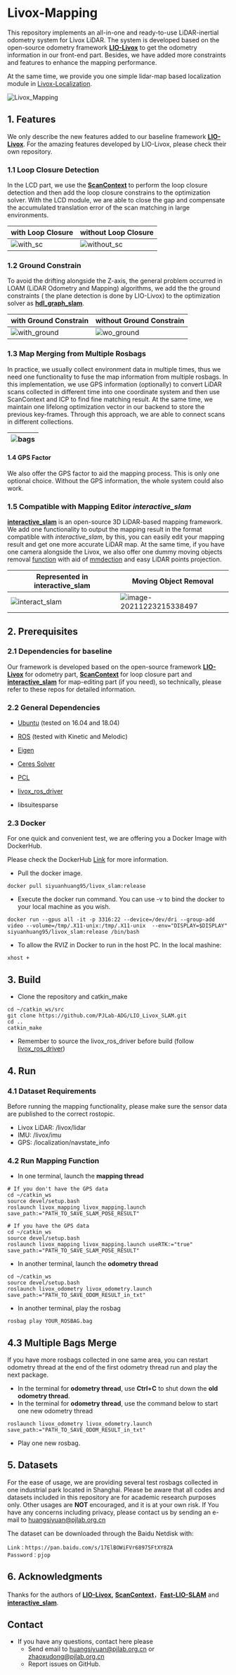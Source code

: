 # Livox-Mapping

This repository implements an all-in-one and ready-to-use LiDAR-inertial odometry system for Livox LiDAR. The system is developed based on the open-source odometry framework [**LIO-Livox**](https://github.com/Livox-SDK/LIO-Livox) to get the odometry information in our front-end part. Besides, we have added more constraints and features to enhance the mapping performance. 

At the same time, we provide you one simple lidar-map based localization module in [Livox-Localization](https://github.com/SiyuanHuang95/Livox-Localization).

![Livox_Mapping](images/lio_livox_mapping_down.gif)

## 1. Features

We only describe the new features added to our baseline framework [**LIO-Livox**](https://github.com/Livox-SDK/LIO-Livox). For the amazing features developed by LIO-Livox, please check their own repository.

### 1.1 Loop Closure Detection

In the LCD part, we use the [**ScanContext**](https://github.com/irapkaist/scancontext)  to perform the loop closure detection and then add the loop closure constrains to the optimization solver. With the LCD module, we are able to close the gap and compensate the accumulated translation error of the scan matching in large environments.

| with Loop Closure              | without Loop Closure                 |
| ------------------------------ | ------------------------------------ |
| ![with_sc](images/with_sc.gif) | ![without_sc](images/without_sc.gif) |

### 1.2 Ground Constrain

To avoid the drifting alongside the Z-axis, the general problem occurred in LOAM (LiDAR Odometry and Mapping) algorithms, we add the the ground constraints ( the plane detection is done by LIO-Livox)  to the optimization solver as  **[hdl_graph_slam](https://github.com/koide3/hdl_graph_slam)**.

| with Ground Constrain                  | without Ground Constrain                          |
| -------------------------------------- | ------------------------------------------------- |
| ![with_ground](images/with_ground.gif) | ![wo_ground](images/without_ground_constrins.gif) |

### 1.3 Map Merging from Multiple Rosbags

In practice, we usually collect environment data in multiple times, thus we need one functionality to fuse the map information from multiple rosbags. In this implementation, we use GPS information (optionally) to convert LiDAR scans collected in different time into one coordinate system and then use ScanContext and ICP to find fine matching result. At the same time, we maintain one lifelong optimization vector in our backend to store the previous key-frames. Through this approach, we  are able to connect scans in different collections.

| ![bags](images/multi_bag.gif) |
| -------------------------------------------- |

#### 1.4 GPS Factor

 We also offer the GPS factor to aid the mapping process. This is only one optional choice. Without the GPS information, the whole system could also work.

### 1.5 Compatible with Mapping Editor *interactive_slam*

 [**interactive_slam**](https://github.com/SMRT-AIST/interactive_slam) is an open-source 3D LiDAR-based mapping framework. We add one functionality to output the mapping result in the format compatible with *interactive_slam*, by this, you can easily edit your mapping result and get one more accurate LiDAR map. At the same time, if you have one camera alongside the Livox, we also offer one dummy moving objects removal [function](SC-PGO/utils/moving_object_removal/README.md) with aid of [mmdection](https://github.com/open-mmlab/mmdetection) and easy LiDAR points projection.

| Represented in interactive_slam               | Moving Object Removal                                 |
| --------------------------------------------- | ----------------------------------------------------- |
| ![interact_slam](images/interactive_slam.png) | ![image-20211223215338497](images/object_removal.png) |

## 2. Prerequisites

### 2.1 Dependencies for baseline

Our framework is developed based on the open-source framework [**LIO-Livox**](https://github.com/Livox-SDK/LIO-Livox) for odometry part,  [**ScanContext**](https://github.com/irapkaist/scancontext)  for loop closure part and [**interactive_slam**](https://github.com/SMRT-AIST/interactive_slam) for map-editing part (if you need), so technically, please refer to these repos for detailed information.

### 2.2 General Dependencies  

- [Ubuntu](http://ubuntu.com) (tested on 16.04 and 18.04)

- [ROS](http://wiki.ros.org/ROS/Installation) (tested with Kinetic and Melodic)

- [Eigen](http://eigen.tuxfamily.org/index.php?title=Main_Page)

- [Ceres Solver](http://ceres-solver.org/installation.html)

- [PCL](http://www.pointclouds.org/downloads/linux.html)

- [livox_ros_driver](https://github.com/Livox-SDK/livox_ros_driver)

- libsuitesparse

### 2.3 Docker

For one quick and convenient test, we are offering you a Docker Image with DockerHub.

Please check the DockerHub [Link](https://hub.docker.com/r/siyuanhuang95/livox_slam) for more information.

- Pull the docker image.

```shell
docker pull siyuanhuang95/livox_slam:release
```

- Execute the docker run command. You can use -v to bind the docker to your local machine as you wish.

```shell
docker run --gpus all -it -p 3316:22 --device=/dev/dri --group-add video --volume=/tmp/.X11-unix:/tmp/.X11-unix  --env="DISPLAY=$DISPLAY" siyuanhuang95/livox_slam:release /bin/bash
```

- To allow the RVIZ in Docker to run in the host PC. In the local mashine:

```shell
xhost +
```

## 3. Build

- Clone the repository and catkin_make

```shell
cd ~/catkin_ws/src
git clone https://github.com/PJLab-ADG/LIO_Livox_SLAM.git
cd ..
catkin_make
```

- Remember to source the livox_ros_driver before build (follow [livox_ros_driver](https://github.com/hku-mars/FAST_LIO#13-livox_ros_driver))

## 4. Run

### 4.1 Dataset Requirements

 Before running the mapping functionality, please make sure the sensor data are published to the correct rostopic.

- Livox LiDAR: /livox/lidar
- IMU: /livox/imu
- GPS: /localization/navstate_info

### 4.2 Run Mapping Function

- In one terminal, launch the **mapping thread**

```shell
# If you don't have the GPS data
cd ~/catkin_ws
source devel/setup.bash
roslaunch livox_mapping livox_mapping.launch save_path:="PATH_TO_SAVE_SLAM_POSE_RESULT"
```

```shell
# If you have the GPS data
cd ~/catkin_ws
source devel/setup.bash
roslaunch livox_mapping livox_mapping.launch useRTK:="true" save_path:="PATH_TO_SAVE_SLAM_POSE_RESULT"
```

- In another terminal, launch the **odometry thread**

```shell
cd ~/catkin_ws
source devel/setup.bash
roslaunch livox_odometry livox_odometry.launch save_path:="PATH_TO_SAVE_ODOM_RESULT_in_txt"
```

- In another terminal, play the rosbag

```shell
rosbag play YOUR_ROSBAG.bag
```

## 4.3 Multiple Bags Merge

If you have more rosbags collected in one same area, you can restart odometry thread at the end of the first odometry thread run and play the next package.

- In the terminal for **odometry thread**, use **Ctrl+C** to shut down the **old odometry thread**.
- In the terminal for **odometry thread**, use the command below to start one new odometry thread

```shell
roslaunch livox_odometry livox_odometry.launch save_path:="PATH_TO_SAVE_ODOM_RESULT_in_txt"
```

- Play one new rosbag.



## 5. Datasets

For the ease of usage, we are providing several test rosbags collected in one industrial park located in Shanghai. Please be aware that all codes and datasets included in this repository are for academic research purposes only. Other usages are **NOT** encouraged, and it is at your own risk. If You have any concerns including privacy, please contact us by sending an e-mail to huangsiyuan@pjlab.org.cn

The dataset can be downloaded through the Baidu Netdisk with:

```shell
Link：https://pan.baidu.com/s/17ElBOWiFVr68975FtXY8ZA 
Password：pjop
```



## 6. Acknowledgments

Thanks for the authors of **[LIO-Livox](https://github.com/Livox-SDK/LIO-Livox),** [**ScanContext**](https://github.com/irapkaist/scancontext)，[**Fast-LIO-SLAM**](https://github.com/gisbi-kim/FAST_LIO_SLAM) and  [**interactive_slam**](https://github.com/SMRT-AIST/interactive_slam).

## Contact

- If you have any questions, contact here please
  - Send email to huangsiyuan@pjlab.org.cn or zhaoxudong@pjlab.org.cn
  - Report issues on GitHub.
